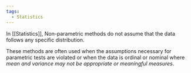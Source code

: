 ```yaml
---
tags:
  - Statistics
---
```

In [[Statistics]], Non-parametric methods do not assume that the data follows any specific distribution.

These methods are often used when the assumptions necessary for parametric tests are violated or when the data is ordinal or nominal where *mean and variance may not be appropriate or meaningful measures*.